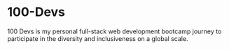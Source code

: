 # 100-Devs
100 Devs is my personal full-stack web development bootcamp journey to participate in the diversity and inclusiveness on a global scale. 
